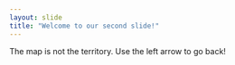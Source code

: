 ```yaml
---
layout: slide
title: "Welcome to our second slide!"
---
```

The map is not the territory. 
Use the left arrow to go back!
